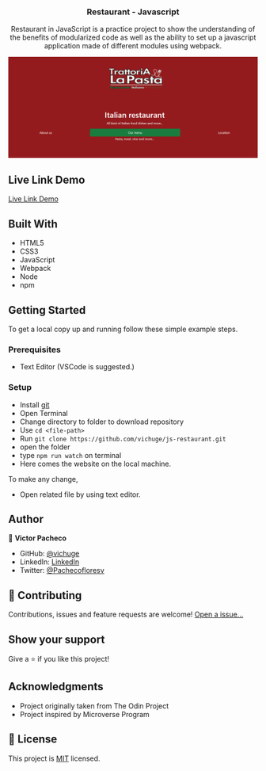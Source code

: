 <h3 align="center">Restaurant - Javascript</h3>


<p align="center">Restaurant in JavaScript is a practice project to show the understanding of the benefits of modularized code as well as the ability to set up a javascript application made of different modules using webpack.</p>

![screenshot](/screenshots/Screenshot_1.png)

## Live Link Demo

[Live Link Demo](https://vichuge.github.io/js-restaurant/)

## Built With

- HTML5
- CSS3
- JavaScript
- Webpack
- Node
- npm


## Getting Started

To get a local copy up and running follow these simple example steps.

### Prerequisites

- Text Editor (VSCode is suggested.)


### Setup

- Install [git](https://git-scm.com/downloads)
- Open Terminal
- Change directory to folder to download repository
- Use `cd <file-path>`
- Run `git clone https://github.com/vichuge/js-restaurant.git`
- open the folder
- type `npm run watch` on terminal
- Here comes the website on the local machine.



To make any change,

- Open related file by using text editor.

## Author

👤 **Victor Pacheco**

- GitHub: [@vichuge](https://github.com/vichuge)
- LinkedIn: [LinkedIn](https://www.linkedin.com/in/victor-pacheco-7946aab2/)
- Twitter: [@Pachecofloresv](https://twitter.com/Pachecofloresv)


## 🤝 Contributing

Contributions, issues and feature requests are welcome!
[Open a issue...](https://github.com/vichuge/js-restaurant/issues) 

## Show your support

Give a ⭐️ if you like this project!

## Acknowledgments

- Project originally taken from The Odin Project
- Project inspired by Microverse Program

## 📝 License

This project is [MIT](./LICENSE) licensed.
